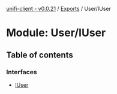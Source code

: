 [unifi-client - v0.0.21](../README.md) / [Exports](../modules.md) / User/IUser

# Module: User/IUser

## Table of contents

### Interfaces

- [IUser](../interfaces/user_iuser.iuser.md)
